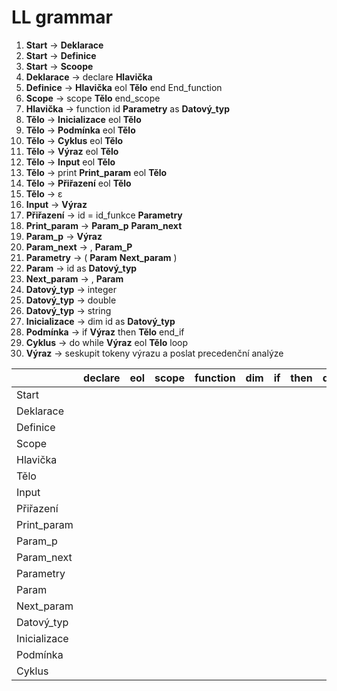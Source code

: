 # LL grammar

1. __Start__              →   __Deklarace__
2. __Start__              →   __Definice__
3. __Start__              →   __Scoope__
4. __Deklarace__          →   declare __Hlavička__
5. __Definice__           →   __Hlavička__ eol __Tělo__ end End_function
6. __Scope__              →   scope __Tělo__ end_scope
7. __Hlavička__           →   function id __Parametry__ as __Datový_typ__
8. __Tělo__               →   __Inicializace__ eol __Tělo__
9. __Tělo__               →   __Podmínka__ eol __Tělo__
10. __Tělo__               →   __Cyklus__ eol __Tělo__
11. __Tělo__               →   __Výraz__ eol __Tělo__
12. __Tělo__               →   __Input__ eol __Tělo__
13. __Tělo__               →   print __Print_param__ eol __Tělo__
14. __Tělo__               →   __Přiřazení__ eol __Tělo__
15. __Tělo__               →   ε
16. __Input__              →   __Výraz__
17. __Přiřazení__          →   id = id_funkce __Parametry__
18. __Print_param__        →   __Param_p__ __Param_next__
19. __Param_p__            →   __Výraz__
20. __Param_next__         →   , __Param_P__
21. __Parametry__          →   ( __Param__ __Next_param__ )
22. __Param__              →   id as __Datový_typ__
23. __Next_param__         →   , __Param__
24. __Datový_typ__         →   integer
25. __Datový_typ__         →   double
26. __Datový_typ__         →   string
27. __Inicializace__       →   dim id as __Datový_typ__
28. __Podmínka__           →   if __Výraz__ then __Tělo__ end_if
29. __Cyklus__             →   do while __Výraz__ eol __Tělo__ loop
30. __Výraz__              →   seskupit tokeny výrazu a poslat precedenční analýze

|              | declare | eol | scope | function | dim | if | then | do | while | loop | id | as | print | integer | double | string | ε | + | - | * | / | = | ( | ) | , |
|--------------|---------|-----|-------|----------|-----|----|------|----|-------|------|----|----|-------|---------|--------|--------|---|---|---|---|---|---|---|---|---|
| Start        |         |     |       |          |     |    |      |    |       |      |    |    |       |         |        |        |   |   |   |   |   |   |   |   |   |
| Deklarace    |         |     |       |          |     |    |      |    |       |      |    |    |       |         |        |        |   |   |   |   |   |   |   |   |   |
| Definice     |         |     |       |          |     |    |      |    |       |      |    |    |       |         |        |        |   |   |   |   |   |   |   |   |   |
| Scope        |         |     |       |          |     |    |      |    |       |      |    |    |       |         |        |        |   |   |   |   |   |   |   |   |   |
| Hlavička     |         |     |       |          |     |    |      |    |       |      |    |    |       |         |        |        |   |   |   |   |   |   |   |   |   |
| Tělo         |         |     |       |          |     |    |      |    |       |      |    |    |       |         |        |        |   |   |   |   |   |   |   |   |   |
| Input        |         |     |       |          |     |    |      |    |       |      |    |    |       |         |        |        |   |   |   |   |   |   |   |   |   |
| Přiřazení    |         |     |       |          |     |    |      |    |       |      |    |    |       |         |        |        |   |   |   |   |   |   |   |   |   |
| Print_param  |         |     |       |          |     |    |      |    |       |      |    |    |       |         |        |        |   |   |   |   |   |   |   |   |   |
| Param_p      |         |     |       |          |     |    |      |    |       |      |    |    |       |         |        |        |   |   |   |   |   |   |   |   |   |
| Param_next   |         |     |       |          |     |    |      |    |       |      |    |    |       |         |        |        |   |   |   |   |   |   |   |   |   |
| Parametry    |         |     |       |          |     |    |      |    |       |      |    |    |       |         |        |        |   |   |   |   |   |   |   |   |   |
| Param        |         |     |       |          |     |    |      |    |       |      |    |    |       |         |        |        |   |   |   |   |   |   |   |   |   |
| Next_param   |         |     |       |          |     |    |      |    |       |      |    |    |       |         |        |        |   |   |   |   |   |   |   |   |   |
| Datový_typ   |         |     |       |          |     |    |      |    |       |      |    |    |       |         |        |        |   |   |   |   |   |   |   |   |   |
| Inicializace |         |     |       |          |     |    |      |    |       |      |    |    |       |         |        |        |   |   |   |   |   |   |   |   |   |
| Podmínka     |         |     |       |          |     |    |      |    |       |      |    |    |       |         |        |        |   |   |   |   |   |   |   |   |   |
| Cyklus       |         |     |       |          |     |    |      |    |       |      |    |    |       |         |        |        |   |   |   |   |   |   |   |   |   |